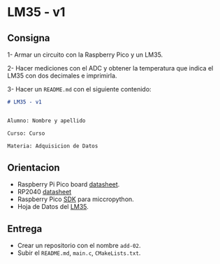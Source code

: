 # LM35 - v1

## Consigna

1- Armar un circuito con la Raspberry Pico y un LM35.

2- Hacer mediciones con el ADC y obtener la temperatura que indica el LM35 con dos decimales e imprimirla.

3- Hacer un `README.md` con el siguiente contenido:

```markdown
# LM35 - v1


Alumno: Nombre y apellido

Curso: Curso

Materia: Adquisicion de Datos
```

## Orientacion

- Raspberry Pi Pico board [datasheet](https://datasheets.raspberrypi.com/pico/pico-datasheet.pdf).
- RP2040 [datasheet](https://datasheets.raspberrypi.com/rp2040/rp2040-datasheet.pdf)
- Raspberry Pico [SDK](https://datasheets.raspberrypi.com/pico/raspberry-pi-pico-c-sdk.pdf) para miccropython.
- Hoja de Datos del [LM35](https://www.ti.com/lit/ds/symlink/lm35.pdf).

## Entrega

- Crear un repositorio con el nombre `add-02`.
- Subir el `README.md`, `main.c`, `CMakeLists.txt`.
